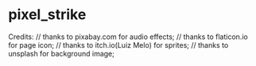 # pixel_strike

Credits:
// thanks to pixabay.com for audio effects;
// thanks to flaticon.io for page icon;
// thanks to itch.io(Luiz Melo) for sprites;
// thanks to unsplash for background image;

